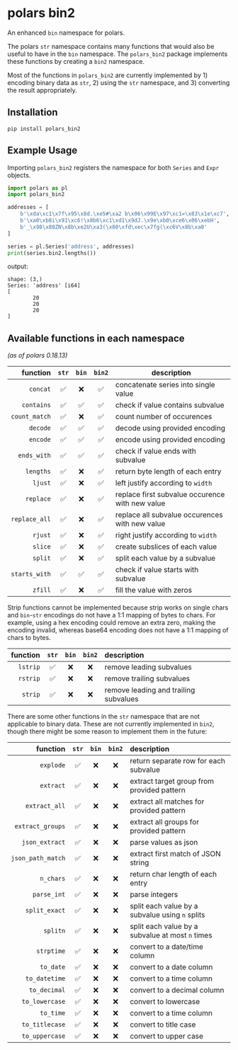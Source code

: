 # polars bin2

An enhanced `bin` namespace for polars.

The polars `str` namespace contains many functions that would also be useful to have in the `bin` namespace. The `polars_bin2` package implements these functions by creating a `bin2` namespace.

Most of the functions in `polars_bin2` are currently implemented by 1) encoding binary data as `str`, 2) using the `str` namespace, and 3) converting the result appropriately.

## Installation

`pip install polars_bin2`

## Example Usage

Importing `polars_bin2` registers the namespace for both `Series` and `Expr` objects.

```python
import polars as pl
import polars_bin2

addresses = [
    b'\xda\xc1\x7f\x95\x8d.\xe5#\xa2 b\x06\x99E\x97\xc1=\x83\x1e\xc7',
    b'\xa0\xb8i\x91\xc6!\x8b6\xc1\xd1\x9dJ.\x9e\xb0\xce6\x06\xebH',
    b'_\x98\x80ZN\x8b\xe2U\xa3(\x80\xfd\xec\x7fg(\xc6V\x8b\xa0'
]

series = pl.Series('address', addresses)
print(series.bin2.lengths())
```

output:

```
shape: (3,)
Series: 'address' [i64]
[
        20
        20
        20
]
```

## Available functions in each namespace

*(as of polars 0.18.13)*

| function | `str` | `bin` | `bin2` | description |
| -------: | :---: | :---: | :----: | --- |
|        `concat`| ✅ | ❌ | ✅ | concatenate series into single value |
|      `contains`| ✅ | ✅ | ✅ | check if value contains subvalue |
|   `count_match`| ✅ | ❌ | ✅ | count number of occurences |
|        `decode`| ✅ | ✅ | ✅ | decode using provided encoding |
|        `encode`| ✅ | ✅ | ✅ | encode using provided encoding |
|     `ends_with`| ✅ | ✅ | ✅ | check if value ends with subvalue |
|       `lengths`| ✅ | ❌ | ✅ | return byte length of each entry |
|         `ljust`| ✅ | ❌ | ✅ | left justify according to `width` |
|       `replace`| ✅ | ❌ | ✅ | replace first subvalue occurence with new value |
|   `replace_all`| ✅ | ❌ | ✅ | replace all subvalue occurences with new value |
|         `rjust`| ✅ | ❌ | ✅ | right justify according to `width` |
|         `slice`| ✅ | ❌ | ✅ | create subslices of each value |
|         `split`| ✅ | ❌ | ✅ | split each value by a subvalue |
|   `starts_with`| ✅ | ✅ | ✅ | check if value starts with subvalue |
|         `zfill`| ✅ | ❌ | ✅ | fill the value with zeros |

Strip functions cannot be implemented because strip works on single chars and `bin`-`str` encodings do not have a 1:1 mapping of bytes to chars. For example, using a hex encoding could remove an extra zero, making the encoding invalid, whereas base64 encoding does not have a 1:1 mapping of chars to bytes.

| function | `str` | `bin` | `bin2` | description |
| -------: | :---: | :---: | :----: | :---------- |
|        `lstrip`| ✅ | ❌ | ❌ | remove leading subvalues |
|        `rstrip`| ✅ | ❌ | ❌ | remove trailing subvalues |
|         `strip`| ✅ | ❌ | ❌ | remove leading and trailing subvalues |

There are some other functions in the `str` namespace that are not applicable to binary data. These are not currently implemented in `bin2`, though there might be some reason to implement them in the future:

| function | `str` | `bin` | `bin2` | description |
| -------: | :---: | :---: | :----: | :---------- |
|        `explode`| ✅ | ❌ | ❌ | return separate row for each subvalue |
|        `extract`| ✅ | ❌ | ❌ | extract target group from provided pattern |
|    `extract_all`| ✅ | ❌ | ❌ | extract all matches for provided pattern |
| `extract_groups`| ✅ | ❌ | ❌ | extract all groups for provided pattern |
|   `json_extract`| ✅ | ❌ | ❌ | parse values as json |
|`json_path_match`| ✅ | ❌ | ❌ | extract first match of JSON string |
|        `n_chars`| ✅ | ❌ | ❌ | return char length of each entry | 
|      `parse_int`| ✅ | ❌ | ❌ | parse integers |
|    `split_exact`| ✅ | ❌ | ❌ | split each value by a subvalue using `n` splits |
|         `splitn`| ✅ | ❌ | ❌ | split each value by a subvalue at most `n` times |
|       `strptime`| ✅ | ❌ | ❌ | convert to a date/time column |
|        `to_date`| ✅ | ❌ | ❌ | convert to a date column |
|    `to_datetime`| ✅ | ❌ | ❌ | convert to a time column |
|     `to_decimal`| ✅ | ❌ | ❌ | convert to a decimal column |
|   `to_lowercase`| ✅ | ❌ | ❌ | convert to lowercase |
|        `to_time`| ✅ | ❌ | ❌ | convert to a time column |
|   `to_titlecase`| ✅ | ❌ | ❌ | convert to title case |
|   `to_uppercase`| ✅ | ❌ | ❌ | convert to upper case |

